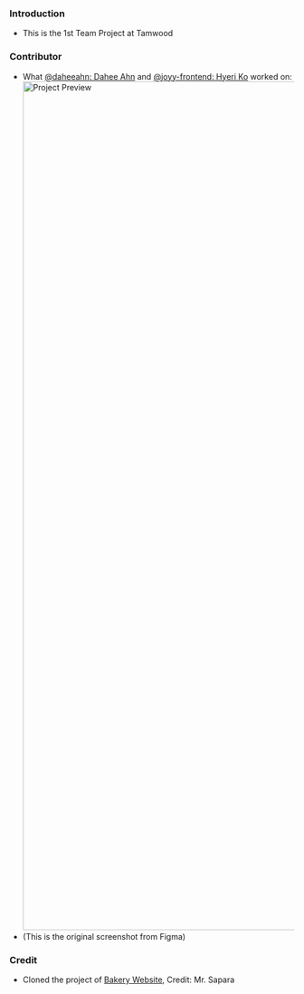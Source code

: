 ### Introduction

- This is the 1st Team Project at Tamwood

### Contributor

- What [@daheeahn: Dahee Ahn](https://github.com/daheeahn) and [@joyy-frontend: Hyeri Ko](https://github.com/joyy-frontend) worked on:
  <img src="./assets/work-part.jpg" alt="Project Preview" width="500" height="1500">
- (This is the original screenshot from Figma)

### Credit

- Cloned the project of [Bakery Website](https://www.figma.com/community/file/1108999686959099021), Credit: Mr. Sapara
